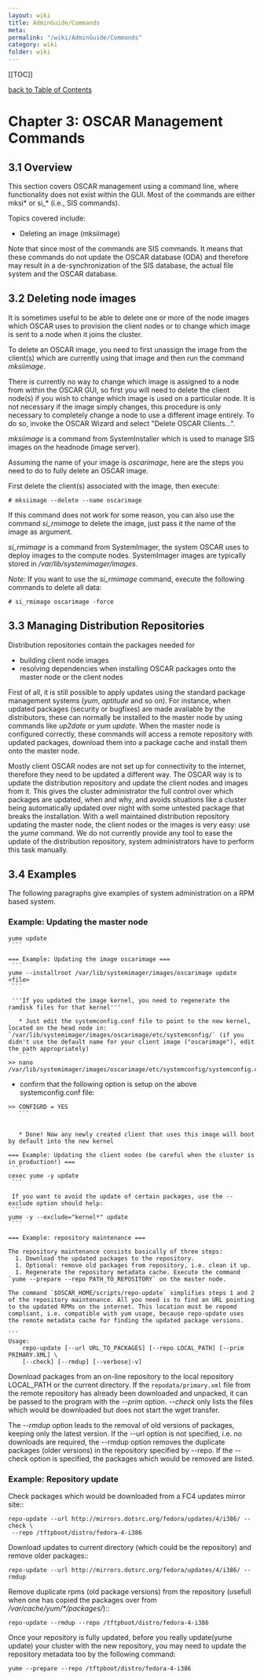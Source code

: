 ```yaml
---
layout: wiki
title: AdminGuide/Commands
meta: 
permalink: "/wiki/AdminGuide/Commands"
category: wiki
folder: wiki
---
```

<!-- Name: AdminGuide/Commands -->
<!-- Version: 4 -->
<!-- Author: valleegr -->

[[TOC]]

[back to Table of Contents](/wiki/AdminGuide/)

# Chapter 3: OSCAR Management Commands

## 3.1 Overview

This section covers OSCAR management using a command line, where functionality does not exist within the GUI.
Most of the commands are either mksi* or si_* (i.e., SIS commands).

Topics covered include:
 * Deleting an image (mksiimage)

Note that since most of the commands are SIS commands. It means that these commands do not update the OSCAR database (ODA) and therefore may result in a de-synchronization of the SIS database, the actual file system and the OSCAR database.

## 3.2 Deleting node images

It is sometimes useful to be able to delete one or more of the node images which OSCAR uses to provision the client nodes or to change which image is sent to a node when it joins the cluster.

To delete an OSCAR image, you need to first unassign the image from the client(s) which are currently using that image and then run the command _mksiimage_.

There is currently no way to change which image is assigned to a node from within the OSCAR GUI, so first you will need to delete the client node(s) if you wish to change which image is used on a particular node.  It is not necessary if the image simply changes, this procedure is only necessary to completely change a node to use a different image entirely.  To do so, invoke the OSCAR Wizard and select "Delete OSCAR Clients...".

_mksiimage_ is a command from SystemInstaller which is used to manage SIS images on the headnode (image server).

Assuming the name of your image is _oscarimage_, here are the steps you need to do to fully delete an OSCAR image.

First delete the client(s) associated with the image, then execute:

    # mksiimage --delete --name oscarimage

If this command does not work for some reason, you can also use the command _si_rmimage_ to delete the image, just pass it the name of the image as argument.

_si_rmimage_ is a command from SystemImager, the system OSCAR uses to deploy images to the compute nodes.  SystemImager images are typically stored in _/var/lib/systemimager/images_.

*Note:* If you want to use the _si_rmimage_ command, execute the following commands to delete all data:

    # si_rmimage oscarimage -force

## 3.3 Managing Distribution Repositories

Distribution repositories contain the packages needed for
 * building client node images
 * resolving dependencies when installing OSCAR packages onto the master node or the client nodes 

First of all, it is still possible to apply updates using the standard package management systems (_yum_, _aptitude_ and so on). For instance, when updated packages (security or bugfixes) are made available by the distributors, these can normally be installed to the master node by using commands like _up2date_ or _yum update_. When the master node is configured correctly, these commands will access a remote repository with updated packages, download them into a package cache and install them onto the master node.

Mostly client OSCAR nodes are not set up for connectivity to the internet, therefore they need to be updated a different way. The OSCAR way is to update the distribution repository and update the client nodes and images from it. This gives the cluster administrator the full control over which packages are updated, when and why, and avoids situations like a cluster being automatically updated over night with some untested package that breaks the installation. With a well maintained distribution repository updating the master node, the client nodes or the images is very easy: use the _yume_ command.
We do not currently provide any tool to ease the update of the distribution repository, system administrators have to perform this task manually.

## 3.4 Examples

The following paragraphs give examples of system administration on a RPM based system.

### Example: Updating the master node
 
    yume update
     ```
    
    === Example: Updating the image oscarimage ===
     ```
    yume --installroot /var/lib/systemimager/images/oscarimage update <file>
     ```
    
     '''If you updated the image kernel, you need to regenerate the ramdisk files for that kernel'''
    
       * Just edit the systemconfig.conf file to point to the new kernel, located on the head node in: `/var/lib/systemimager/images/oscarimage/etc/systemconfig/` (if you didn't use the default name for your client image ("oscarimage"), edit the path appropriately)
       ```
    >> nano /var/lib/systemimager/images/oscarimage/etc/systemconfig/systemconfig.conf
   
   * confirm that the following option is setup on the above systemconfig.conf file:
   
    >> CONFIGRD = YES
       ```
    
    
       * Done! Now any newly created client that uses this image will boot by default into the new kernel
    
    === Example: Updating the client nodes (be careful when the cluster is in production!) ===
     ```
    cexec yume -y update
     ```
    
     If you want to avoid the update of certain packages, use the --exclude option should help:
     ```
    yume -y --exclude="kernel*" update
     ```
    
    === Example: repository maintenance ===
    
    The repository maintenance consists basically of three steps:
      1. Download the updated packages to the repository.
      1. Optional: remove old packages from repository, i.e. clean it up.
      1. Regenerate the repository metadata cache. Execute the command `yume --prepare --repo PATH_TO_REPOSITORY` on the master node. 
    
    The command `$OSCAR_HOME/scripts/repo-update` simplifies steps 1 and 2 of the repository maintenance. All you need is to find an URL pointing to the updated RPMs on the internet. This location must be repomd compliant, i.e. compatible with yum usage, because repo-update uses the remote metadata cache for finding the updated package versions.
    
    ```
    Usage:
        repo-update [--url URL_TO_PACKAGES] [--repo LOCAL_PATH] [--prim PRIMARY.XML] \
        [--check] [--rmdup] [--verbose|-v]

Download packages from an on-line repository to the local repository LOCAL_PATH or the current directory. If the `repodata/primary.xml` file from the remote repository has already been downloaded and unpacked, it can be passed to the program with the _--prim_ option. _--check_ only lists the files which would be downloaded but does not start the wget transfer.

The _--rmdup_ option leads to the removal of old versions of packages, keeping only the latest version. If the --url option is not specified, i.e. no downloads are required, the --rmdup option removes the duplicate packages (older versions) in the repository specified by --repo. If the --check option is specified, the packages which would be removed are listed.

### Example: Repository update

Check packages which would be downloaded from a FC4 updates mirror site::
 ```
repo-update --url http://mirrors.dotsrc.org/fedora/updates/4/i386/ --check \
  --repo /tftpboot/distro/fedora-4-i386
 ```

Download updates to current directory (which could be the repository) and remove older packages::
 ```
repo-update --url http://mirrors.dotsrc.org/fedora/updates/4/i386/ --rmdup
 ```

 Remove duplicate rpms (old package versions) from the repository (usefull when one has copied the packages over from _/var/cache/yum/*/packages/_)::
 ```
repo-update --rmdup --repo /tftpboot/distro/fedora-4-i386
 ```

   Once your repository is fully updated, before you really update(yume update) your cluster with the new repository, you may need to update the repository metadata too by the following command:
   ```
yume --prepare --repo /tftpboot/distro/fedora-4-i386
   ```


